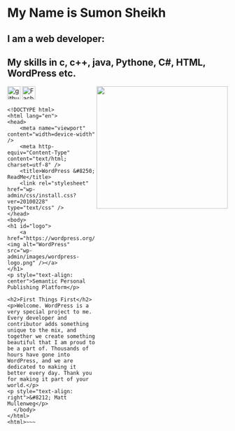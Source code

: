 # My Name is Sumon Sheikh
## I am a web developer:
## My skills in c, c++, java, Pythone, C#, HTML, WordPress etc.
[<img src='https://cdn.jsdelivr.net/npm/simple-icons@3.0.1/icons/github.svg' alt='github' height='30'>](https://github.com/sumon456654)
[<img src='https://www.freeiconspng.com/thumbs/facebook-logo-png/facebook-logo-3.png' alt='Facbook' height='30'>](https://github.com/sumon456654)
<img align="right" width="300" height="280" src="https://raw.githubusercontent.com/gist/patevs/b007a0e98fb216438d4cbf559fac4166/raw/88f20c9d749d756be63f22b09f3c4ac570bc5101/programming.gif">
~~~<html>
<!DOCTYPE html>
<html lang="en">
<head>
	<meta name="viewport" content="width=device-width" />
	<meta http-equiv="Content-Type" content="text/html; charset=utf-8" />
	<title>WordPress &#8250; ReadMe</title>
	<link rel="stylesheet" href="wp-admin/css/install.css?ver=20100228" type="text/css" />
</head>
<body>
<h1 id="logo">
	<a href="https://wordpress.org/"><img alt="WordPress" src="wp-admin/images/wordpress-logo.png" /></a>
</h1>
<p style="text-align: center">Semantic Personal Publishing Platform</p>

<h2>First Things First</h2>
<p>Welcome. WordPress is a very special project to me. Every developer and contributor adds something unique to the mix, and together we create something beautiful that I am proud to be a part of. Thousands of hours have gone into WordPress, and we are dedicated to making it better every day. Thank you for making it part of your world.</p>
<p style="text-align: right">&#8212; Matt Mullenweg</p>
  </body>
</html>
<html>~~~
